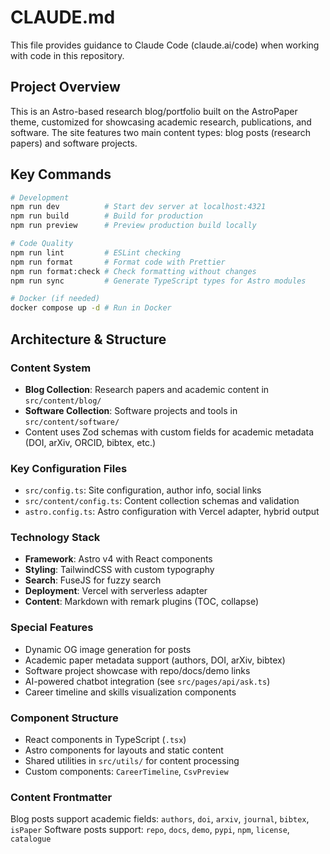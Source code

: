 # CLAUDE.md

This file provides guidance to Claude Code (claude.ai/code) when working with code in this repository.

## Project Overview

This is an Astro-based research blog/portfolio built on the AstroPaper theme, customized for showcasing academic research, publications, and software. The site features two main content types: blog posts (research papers) and software projects.

## Key Commands

```bash
# Development
npm run dev          # Start dev server at localhost:4321
npm run build        # Build for production
npm run preview      # Preview production build locally

# Code Quality
npm run lint         # ESLint checking
npm run format       # Format code with Prettier
npm run format:check # Check formatting without changes
npm run sync         # Generate TypeScript types for Astro modules

# Docker (if needed)
docker compose up -d # Run in Docker
```

## Architecture & Structure

### Content System
- **Blog Collection**: Research papers and academic content in `src/content/blog/`
- **Software Collection**: Software projects and tools in `src/content/software/`
- Content uses Zod schemas with custom fields for academic metadata (DOI, arXiv, ORCID, bibtex, etc.)

### Key Configuration Files
- `src/config.ts`: Site configuration, author info, social links
- `src/content/config.ts`: Content collection schemas and validation
- `astro.config.ts`: Astro configuration with Vercel adapter, hybrid output

### Technology Stack
- **Framework**: Astro v4 with React components
- **Styling**: TailwindCSS with custom typography
- **Search**: FuseJS for fuzzy search
- **Deployment**: Vercel with serverless adapter
- **Content**: Markdown with remark plugins (TOC, collapse)

### Special Features
- Dynamic OG image generation for posts
- Academic paper metadata support (authors, DOI, arXiv, bibtex)
- Software project showcase with repo/docs/demo links  
- AI-powered chatbot integration (see `src/pages/api/ask.ts`)
- Career timeline and skills visualization components

### Component Structure
- React components in TypeScript (`.tsx`)
- Astro components for layouts and static content
- Shared utilities in `src/utils/` for content processing
- Custom components: `CareerTimeline`, `CsvPreview`

### Content Frontmatter
Blog posts support academic fields: `authors`, `doi`, `arxiv`, `journal`, `bibtex`, `isPaper`
Software posts support: `repo`, `docs`, `demo`, `pypi`, `npm`, `license`, `catalogue`